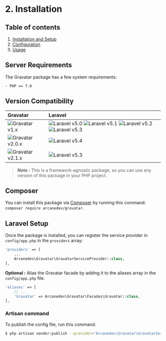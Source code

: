 # 2. Installation

## Table of contents

  1. [Installation and Setup](1-Installation-and-Setup.md)
  2. [Configuration](2-Configuration.md)
  3. [Usage](3-Usage.md)

## Server Requirements

The Gravatar package has a few system requirements:

    - PHP >= 7.0
    
## Version Compatibility

| Gravatar                         | Laravel                                                                                                             |
|:---------------------------------|:--------------------------------------------------------------------------------------------------------------------|
| ![Gravatar v1.x][gravatar_1_x]   | ![Laravel v5.0][laravel_5_0] ![Laravel v5.1][laravel_5_1] ![Laravel v5.2][laravel_5_2] ![Laravel v5.3][laravel_5_3] |
| ![Gravatar v2.0.x][gravatar_2_0] | ![Laravel v5.4][laravel_5_4]                                                                                        |
| ![Gravatar v2.1.x][gravatar_2_1] | ![Laravel v5.3][laravel_5_5]                                                                                        |

> **Note :** This is a framework-agnostic package, so you can use any version of this package in your PHP project.

[laravel_5_0]:    https://img.shields.io/badge/v5.0-supported-brightgreen.svg?style=flat-square "Laravel v5.0"
[laravel_5_1]:    https://img.shields.io/badge/v5.1-supported-brightgreen.svg?style=flat-square "Laravel v5.1"
[laravel_5_2]:    https://img.shields.io/badge/v5.2-supported-brightgreen.svg?style=flat-square "Laravel v5.2"
[laravel_5_3]:    https://img.shields.io/badge/v5.3-supported-brightgreen.svg?style=flat-square "Laravel v5.3"
[laravel_5_4]:    https://img.shields.io/badge/v5.4-supported-brightgreen.svg?style=flat-square "Laravel v5.4"
[laravel_5_5]:    https://img.shields.io/badge/v5.5-supported-brightgreen.svg?style=flat-square "Laravel v5.5"

[gravatar_1_x]: https://img.shields.io/badge/version-1.*-blue.svg?style=flat-square "Gravatar v1.*"
[gravatar_2_0]: https://img.shields.io/badge/version-2.0.*-blue.svg?style=flat-square "Gravatar v2.0.*"
[gravatar_2_1]: https://img.shields.io/badge/version-2.1.*-blue.svg?style=flat-square "Gravatar v2.1.*"

## Composer

You can install this package via [Composer](http://getcomposer.org/) by running this command: `composer require arcanedev/gravatar`.

## Laravel Setup

Once the package is installed, you can register the service provider in `config/app.php` in the `providers` array:

```php
'providers' => [
    ...
    Arcanedev\Gravatar\GravatarServiceProvider::class,
],
```

**Optional :** Alias the Gravatar facade by adding it to the aliases array in the `config/app.php` file.

```php
'aliases' => [
    // ...
    'Gravatar' => Arcanedev\Gravatar\Facades\Gravatar::class,
],
```

### Artisan command

To publish the config file, run this command:

```bash
$ php artisan vendor:publish --provider="Arcanedev\Gravatar\GravatarServiceProvider"
```

